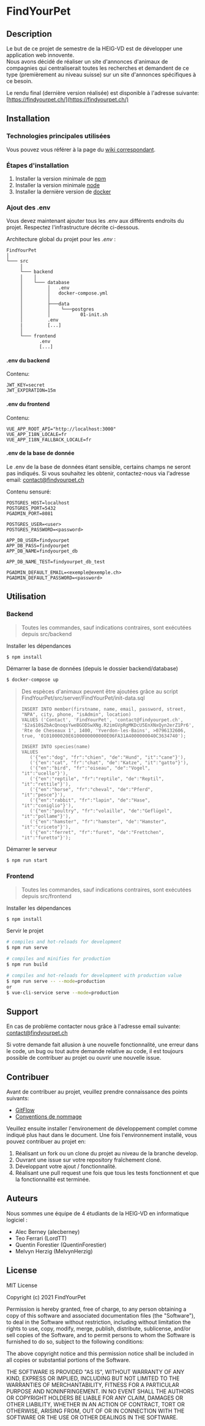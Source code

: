 # FindYourPet

## Description 

Le but de ce projet de semestre de la HEIG-VD est de développer une application web innovente.\
Nous avons décidé de réaliser un site d'annonces d'animaux de compagnies 
qui centraliserait toutes les recherches et demandent de ce type (premièrement au niveau suisse) 
sur un site d'annonces spécifiques à ce besoin.

Le rendu final (dernière version réalisée) est disponible à l'adresse suivante:\
[https://findyourpet.ch/](https://findyourpet.ch/)

## Installation

### Technologies principales utilisées

Vous pouvez vous référer à la page du [wiki correspondant](https://github.com/FindYourPet-ch/FindYourPet/wiki/Choix-technologiques).

### Étapes d'installation

1. Installer la version minimale de [npm](https://docs.npmjs.com/getting-started)
2. Installer la version minimale [node](https://nodejs.org/en/download/)
3. Installer la dernière version de [docker](https://docs.docker.com/engine/install/)

### Ajout des .env

Vous devez maintenant ajouter tous les .env aux différents endroits du projet.
Respectez l'infrastructure décrite ci-dessous.

Architecture global du projet pour les _.env_ :
```
FindYourPet
│
└─── src
     │    
     └─── backend
     │    │
     │    └─── database
     │         │   .env
     │         │   docker-compose.yml
     │         │
     │         ├───data
     │         │    └───postgres
     │         │           01-init.sh
     │         .env
     |         [...]
     │    
     └─── frontend
            .env
            [...]
```

#### .env du backend

Contenu:
```
JWT_KEY=secret
JWT_EXPIRATION=15m
```

#### .env du frontend

Contenu:
```
VUE_APP_ROOT_API="http://localhost:3000"
VUE_APP_I18N_LOCALE=fr
VUE_APP_I18N_FALLBACK_LOCALE=fr
```


#### .env de la base de donnée
Le .env de la base de données étant sensible, certains champs ne seront pas indiqués.
Si vous souhaitez les obtenir, contactez-nous via l'adresse email: contact@findyourpet.ch

Contenu sensuré:
```
POSTGRES_HOST=localhost
POSTGRES_PORT=5432
PGADMIN_PORT=8081

POSTGRES_USER=<user>
POSTGRES_PASSWORD=<password>

APP_DB_USER=findyourpet
APP_DB_PASS=findyourpet
APP_DB_NAME=findyourpet_db

APP_DB_NAME_TEST=findyourpet_db_test

PGADMIN_DEFAULT_EMAIL=<exemple@exemple.ch>
PGADMIN_DEFAULT_PASSWORD=<password>
```

## Utilisation

### Backend
> Toutes les commandes, sauf indications contraires, sont exécutées depuis src/backend

Installer les dépendances
```bash
$ npm install
```

Démarrer la base de données (depuis le dossier backend/database)
```bash
$ docker-compose up
```

> Des espèces d'animaux peuvent être ajoutées grâce au script FindYourPet/src/server/FindYourPet/init-data.sql
> ```
> INSERT INTO member(firstname, name, email, password, street, "NPA", city, phone, "isAdmin", location)
>VALUES ('Contact', 'FindYourPet', 'contact@findyourpet.ch', '$2a$10$ZbAcQnoqsYweBGODSwXNg.R2imGVpRgMKDcU5EnXNxQyn2erZ1Pr6', 'Rte de Cheseaux 1', 1400, 'Yverdon-les-Bains', >0796132606, true, '0101000020E6100000000000E06FA31A4000000040C3634740');
>
>INSERT INTO species(name)
>VALUES
>    ('{"en":"dog", "fr":"chien", "de":"Hund", "it":"cane"}'),
>    ('{"en":"cat", "fr":"chat", "de":"Katze", "it":"gatto"}'),
>    ('{"en":"bird", "fr":"oiseau", "de":"Vogel", "it":"ucello"}'),
>    ('{"en":"reptile", "fr":"reptile", "de":"Reptil", "it":"rettile"}'),
>    ('{"en":"horse", "fr":"cheval", "de":"Pferd", "it":"pesce"}'),
>    ('{"en":"rabbit", "fr":"lapin", "de":"Hase", "it":"coniglio"}'),
>    ('{"en":"poultry", "fr":"volaille", "de":"Geflügel", "it":"pollame"}'),
>    ('{"en":"hamster", "fr":"hamster", "de":"Hamster", "it":"criceto"}'),
>    ('{"en":"ferret", "fr":"furet", "de":"Frettchen", "it":"furetto"}');
>```    

Démarrer le serveur
```bash
$ npm run start
```

### Frontend

> Toutes les commandes, sauf indications contraires, sont exécutées depuis src/frontend

Installer les dépendances
```bash
$ npm install
```

Servir le projet
```bash
# compiles and hot-reloads for development
$ npm run serve

# compiles and minifies for production
$ npm run build

# compiles and hot-reloads for development with production value
$ npm run serve -- --mode=production
or
$ vue-cli-service serve --mode=production 
```

## Support

En cas de problème contacter nous grâce à l'adresse email suivante: contact@findyourpet.ch

Si votre demande fait allusion à une nouvelle fonctionnalité, une erreur dans le code, 
un bug ou tout autre demande relative au code, 
il est toujours possible de contribuer au projet ou ouvrir une nouvelle issue.

## Contribuer

Avant de contribuer au projet, veuillez prendre connaissance des points suivants:

* [GitFlow](https://github.com/FindYourPet-ch/FindYourPet/wiki/Workflow-Git)
* [Conventions de nommage](https://github.com/FindYourPet-ch/FindYourPet/wiki/Conventions-de-nommage)

Veuillez ensuite installer l'environement de développement complet comme indiqué plus haut dans le document. 
Une fois l'environnement installé, vous pouvez contribuer au projet en:

1. Réalisant un fork ou un clone du projet au niveau de la branche develop.
2. Ouvrant une issue sur votre repository fraîchement cloné.
3. Développant votre ajout / fonctionnalité.
4. Réalisant une pull request une fois que tous les tests fonctionnent et que la fonctionnalité est terminée.

## Auteurs

Nous sommes une équipe de 4 étudiants de la HEIG-VD en informatique logiciel :

- Alec Berney (alecberney)
- Teo Ferrari (LordTT)
- Quentin Forestier (QuentinForestier)
- Melvyn Herzig (MelvynHerzig)

## License

MIT License

Copyright (c) 2021 FindYourPet

Permission is hereby granted, free of charge, to any person obtaining a copy
of this software and associated documentation files (the "Software"), to deal
in the Software without restriction, including without limitation the rights
to use, copy, modify, merge, publish, distribute, sublicense, and/or sell
copies of the Software, and to permit persons to whom the Software is
furnished to do so, subject to the following conditions:

The above copyright notice and this permission notice shall be included in all
copies or substantial portions of the Software.

THE SOFTWARE IS PROVIDED "AS IS", WITHOUT WARRANTY OF ANY KIND, EXPRESS OR
IMPLIED, INCLUDING BUT NOT LIMITED TO THE WARRANTIES OF MERCHANTABILITY,
FITNESS FOR A PARTICULAR PURPOSE AND NONINFRINGEMENT. IN NO EVENT SHALL THE
AUTHORS OR COPYRIGHT HOLDERS BE LIABLE FOR ANY CLAIM, DAMAGES OR OTHER
LIABILITY, WHETHER IN AN ACTION OF CONTRACT, TORT OR OTHERWISE, ARISING FROM,
OUT OF OR IN CONNECTION WITH THE SOFTWARE OR THE USE OR OTHER DEALINGS IN THE
SOFTWARE.
